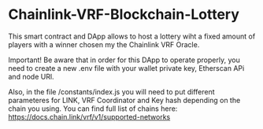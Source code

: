 # Chainlink-VRF-Blockchain-Lottery
This smart contract and DApp allows to host a lottery wiht a fixed amount of players with a winner chosen my the Chainlink VRF Oracle.

Important! Be aware that in order for this DApp to operate properly, you need to create a new .env file with your wallet private key, Etherscan APi and node URl.

Also, in the file /constants/index.js you will need to put different parameteres for LINK, VRF Coordinator and Key hash depending on the chain you using. You can find full list of chains here: https://docs.chain.link/vrf/v1/supported-networks
